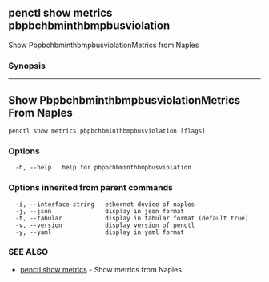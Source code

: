 ## penctl show metrics pbpbchbminthbmpbusviolation

Show PbpbchbminthbmpbusviolationMetrics from Naples

### Synopsis



---------------------------------
 Show PbpbchbminthbmpbusviolationMetrics From Naples 
---------------------------------


```
penctl show metrics pbpbchbminthbmpbusviolation [flags]
```

### Options

```
  -h, --help   help for pbpbchbminthbmpbusviolation
```

### Options inherited from parent commands

```
  -i, --interface string   ethernet device of naples
  -j, --json               display in json format
  -t, --tabular            display in tabular format (default true)
  -v, --version            display version of penctl
  -y, --yaml               display in yaml format
```

### SEE ALSO
* [penctl show metrics](penctl_show_metrics.md)	 - Show metrics from Naples

